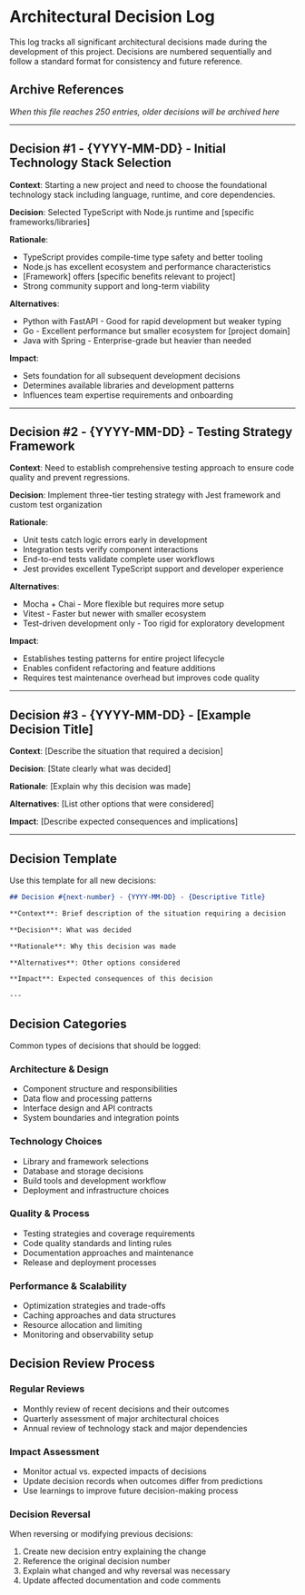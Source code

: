 # Architectural Decision Log

This log tracks all significant architectural decisions made during the development of this project. Decisions are numbered sequentially and follow a standard format for consistency and future reference.

## Archive References
*When this file reaches 250 entries, older decisions will be archived here*

---

## Decision #1 - {YYYY-MM-DD} - Initial Technology Stack Selection

**Context**: Starting a new project and need to choose the foundational technology stack including language, runtime, and core dependencies.

**Decision**: Selected TypeScript with Node.js runtime and [specific frameworks/libraries]

**Rationale**: 
- TypeScript provides compile-time type safety and better tooling
- Node.js has excellent ecosystem and performance characteristics
- [Framework] offers [specific benefits relevant to project]
- Strong community support and long-term viability

**Alternatives**: 
- Python with FastAPI - Good for rapid development but weaker typing
- Go - Excellent performance but smaller ecosystem for [project domain]
- Java with Spring - Enterprise-grade but heavier than needed

**Impact**: 
- Sets foundation for all subsequent development decisions
- Determines available libraries and development patterns
- Influences team expertise requirements and onboarding

---

## Decision #2 - {YYYY-MM-DD} - Testing Strategy Framework

**Context**: Need to establish comprehensive testing approach to ensure code quality and prevent regressions.

**Decision**: Implement three-tier testing strategy with Jest framework and custom test organization

**Rationale**:
- Unit tests catch logic errors early in development
- Integration tests verify component interactions
- End-to-end tests validate complete user workflows
- Jest provides excellent TypeScript support and developer experience

**Alternatives**:
- Mocha + Chai - More flexible but requires more setup
- Vitest - Faster but newer with smaller ecosystem
- Test-driven development only - Too rigid for exploratory development

**Impact**:
- Establishes testing patterns for entire project lifecycle
- Enables confident refactoring and feature additions
- Requires test maintenance overhead but improves code quality

---

## Decision #3 - {YYYY-MM-DD} - [Example Decision Title]

**Context**: [Describe the situation that required a decision]

**Decision**: [State clearly what was decided]

**Rationale**: [Explain why this decision was made]

**Alternatives**: [List other options that were considered]

**Impact**: [Describe expected consequences and implications]

---

## Decision Template

Use this template for all new decisions:

```markdown
## Decision #{next-number} - {YYYY-MM-DD} - {Descriptive Title}

**Context**: Brief description of the situation requiring a decision

**Decision**: What was decided

**Rationale**: Why this decision was made

**Alternatives**: Other options considered

**Impact**: Expected consequences of this decision

---
```

## Decision Categories

Common types of decisions that should be logged:

### Architecture & Design
- Component structure and responsibilities
- Data flow and processing patterns
- Interface design and API contracts
- System boundaries and integration points

### Technology Choices
- Library and framework selections
- Database and storage decisions
- Build tools and development workflow
- Deployment and infrastructure choices

### Quality & Process
- Testing strategies and coverage requirements
- Code quality standards and linting rules
- Documentation approaches and maintenance
- Release and deployment processes

### Performance & Scalability
- Optimization strategies and trade-offs
- Caching approaches and data structures
- Resource allocation and limiting
- Monitoring and observability setup

## Decision Review Process

### Regular Reviews
- Monthly review of recent decisions and their outcomes
- Quarterly assessment of major architectural choices
- Annual review of technology stack and major dependencies

### Impact Assessment
- Monitor actual vs. expected impacts of decisions
- Update decision records when outcomes differ from predictions
- Use learnings to improve future decision-making process

### Decision Reversal
When reversing or modifying previous decisions:
1. Create new decision entry explaining the change
2. Reference the original decision number
3. Explain what changed and why reversal was necessary
4. Update affected documentation and code comments